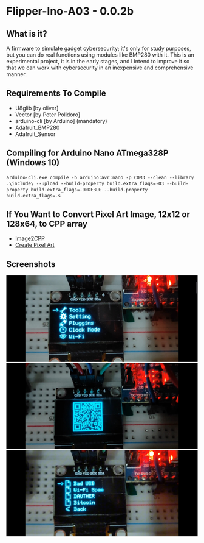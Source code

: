 # Flipper-Ino-A03 - 0.0.2b
  
## What is it?
A firmware to simulate gadget cybersecurity; it's only for study purposes, but you can do real functions using modules like BMP280 with it.
This is an experimental project, it is in the early stages, and I intend to improve it so that we can work with cybersecurity in an inexpensive and comprehensive manner.

## Requirements To Compile
- U8glib [by oliver]
- Vector [by Peter Polidoro]
- arduino-cli [by Arduino] (mandatory)
- Adafruit_BMP280
- Adafruit_Sensor

## Compiling for Arduino Nano ATmega328P (Windows 10)
```shell
arduino-cli.exe compile -b arduino:avr:nano -p COM3 --clean --library .\include\ --upload --build-property build.extra_flags=-O3 --build-property build.extra_flags=-DNDEBUG --build-property build.extra_flags=-s
```

## If You Want to Convert Pixel Art Image, 12x12 or 128x64, to CPP array
- [Image2CPP](https://javl.github.io/image2cpp/)
- [Create Pixel Art](https://www.piskelapp.com/)

## Screenshots
![Screenshot 1](screenshots/1.jpg)
![Screenshot 2](screenshots/2.jpg)
![Screenshot 3](screenshots/3.jpg)
